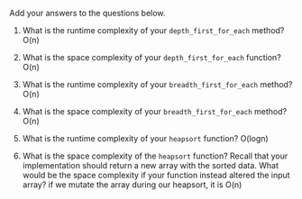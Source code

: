 Add your answers to the questions below.

1. What is the runtime complexity of your `depth_first_for_each` method?
O(n)

2. What is the space complexity of your `depth_first_for_each` function?
O(n)

3. What is the runtime complexity of your `breadth_first_for_each` method?
O(n)

4. What is the space complexity of your `breadth_first_for_each` method?
O(n)

5. What is the runtime complexity of your `heapsort` function?
O(logn)

6. What is the space complexity of the `heapsort` function? Recall that your implementation should return a new array with the sorted data. What would be the space complexity if your function instead altered the input array?
if we mutate the array during our heapsort, it is O(n)